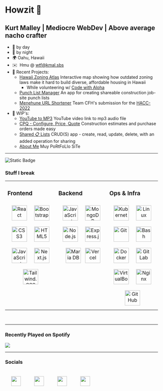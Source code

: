 <!-- ![](https://imgur.com/fYd2fqp.gif) -->

Howzit 👋  
==========================================
Kurt Malley | Mediocre WebDev | Above average nacho crafter
-----------------------------  
* :construction_worker: by day
* 🥷 by night
* 🌍 Oahu, Hawaii 
* ✉️  Hmu @ [wtf@kmal.sbs](mailto:wtf@kmal.sbs) 
* 🚀 Recent Projects:
  * [Hawaii Zoning Atlas](https://hawaiizoningatlas.com) Interactive map showing how outdated zoning laws make it hard to build diverse, affordable housing in Hawaii
      - While volunteering w/ [Code with Aloha](https://codewithaloha.org)
  * [Punch List Manager](https://github.com/kmal808/punch-list-manager) An app for creating shareable construction job-site punch lists
  * [Menehune URL Shortener](https://github.com/CodeWithAloha/HACC2022) Team CFH's submission for the [HACC-2022](https://hacc.hawaii.gov/)
* 🚧 WIP's:
  * [YouTube to MP3](https://yt2mp3.wtf.kim) YouTube video link to mp3 audio file
  * [CPQ - Configure, Price, Quote](https://github.com/kmal808/cpq) Construction estimates and purchase orders made easy 
  * [Shared 📋 Lists](https://github.com/kmal808/shared-lists) CRUD(S) app - create, read, update, delete, with an added operation for sharing
  * [About Me](https://kmal.ninja) Muy PoRtFoLIo SiTe 
------------------------------------
<div align="left">
 <img alt="Static Badge" src="https://img.shields.io/badge/A badge would look-nice here right-blue"
  
</div>

</br>

### Stuff I break 
<table><tr><td valign="top" width="33%">



### Frontend  
<div align="center">  
<img style="margin: 10px" src="https://cdn.icon-icons.com/icons2/2415/PNG/512/react_original_logo_icon_146374.png" alt="React" height="50" />  
<img style="margin: 10px" src="https://cdn.icon-icons.com/icons2/2415/PNG/512/bootstrap_plain_logo_icon_146619.png" alt="Bootstrap" height="50" />  
<img style="margin: 10px" src="https://cdn.icon-icons.com/icons2/2107/PNG/512/file_type_css_icon_130661.png" alt="CSS3" height="50" />  
<img style="margin: 10px" src="https://cdn.icon-icons.com/icons2/2107/PNG/512/file_type_html_icon_130541.png" alt="HTML5" height="50" />  
<img style="margin: 10px" src="https://cdn.icon-icons.com/icons2/2108/PNG/512/javascript_icon_130900.png" alt="JavaScript" height="50" />
<img style="margin: 10px" src="https://cdn.icon-icons.com/icons2/2148/PNG/512/nextjs_icon_132160.png" alt="Next.js" height="50" />
<img style="margin: 10px" src="https://cdn.icon-icons.com/icons2/2107/PNG/512/file_type_tailwind_icon_130128.png" alt="Tailwind.CSS" height="50" />  
<!-- <img style="margin: 10px" src="https://cdn.icon-icons.com/icons2/673/PNG/512/wordpress_icon-icons.com_60472.png" alt="WordPress" height="50" />      
<img style="margin: 10px" src="https://cdn.icon-icons.com/icons2/2429/PNG/512/figma_logo_icon_147289.png" alt="Figma" height="50" />  
<img style="margin: 10px" src="https://profilinator.rishav.dev/skills-assets/woocommerce.png" alt="WooCommerce" height="50" /> -->
</div>




</td><td valign="top" width="33%">



### Backend  
<div align="center">  
<img style="margin: 10px" src="https://cdn.icon-icons.com/icons2/2108/PNG/512/javascript_icon_130900.png" alt="JavaScript" height="50" />  
<img style="margin: 10px" src="https://cdn.icon-icons.com/icons2/3053/PNG/512/mongodb_compass_macos_bigsur_icon_189933.png" alt="MongoDB" height="50" />  
<img style="margin: 10px" src="https://cdn.icon-icons.com/icons2/2107/PNG/512/file_type_node_icon_130301.png" alt="Node.js" height="50" />  
<img style="margin: 10px" src="https://cdn.icon-icons.com/icons2/2415/PNG/512/express_original_logo_icon_146527.png" alt="Express.js" height="50" />  
<img style="margin: 10px" src="https://cdn.icon-icons.com/icons2/2107/PNG/512/file_type_mariadb_icon_130403.png" alt="Maria DB" height="50" />  
<!-- <img style="margin: 10px" src="https://profilinator.rishav.dev/skills-assets/influxdb.svg" alt="InfluxDB" height="50" /> -->
<img styel="margin: 10px" src="https://cdn.icon-icons.com/icons2/3375/PNG/512/vercel_brand_icon_211876.png" alt="Vercel" height="50" />
<!-- <img style="margin: 10px" src="https://cdn.icon-icons.com/icons2/2699/PNG/512/grafana_logo_icon_171048.png" alt="Grafana" height="50" /> -->
</div>

</td><td valign="top" width="33%">



### Ops & Infra  
<div align="center">  
<img style="margin: 10px" src="https://profilinator.rishav.dev/skills-assets/kubernetes-icon.svg" alt="Kubernetes" height="50" />  
<img style="margin: 10px" src="https://profilinator.rishav.dev/skills-assets/linux-original.svg" alt="Linux" height="50" />  
<img style="margin: 10px" src="https://profilinator.rishav.dev/skills-assets/git-scm-icon.svg" alt="Git" height="50" />  
<img style="margin: 10px" src="https://profilinator.rishav.dev/skills-assets/gnu_bash-icon.svg" alt="Bash" height="50" />  
<img style="margin: 10px" src="https://cdn.icon-icons.com/icons2/2415/PNG/512/docker_plain_logo_icon_146554.png" alt="Docker" height="50" />  
<img style="margin: 10px" src="https://cdn.icon-icons.com/icons2/2415/PNG/512/gitlab_original_logo_icon_146503.png" alt="GitLab" height="50" /> 
<img style="margin: 10px" src="https://cdn.icon-icons.com/icons2/3915/PNG/512/virtualbox_logo_icon_249263.png" alt="VirtualBox" height="50" />
<!-- <img style="margin: 10px" src="https://profilinator.rishav.dev/skills-assets/raspberrypi.png" alt="Raspberry Pi" height="50" /> -->
<img style="margin: 10px" src="https://cdn.icon-icons.com/icons2/2107/PNG/512/file_type_nginx_icon_130305.png" alt="Nginx" height="50" />
<img style="margin: 10px" src="https://cdn.icon-icons.com/icons2/1476/PNG/512/github_101792.png" alt="GitHub" height="50" />
</div>

</td></tr></table>  


<br/>   

----------------------------

### Recently Played on Spotify

<div align="left"><img src="https://spotify-github-profile.vercel.app/api/view?uid=3173lgtn7fxihzypnms3tlv3b2da&cover_image=true&theme=default&show_offline=false&background_color=423f73&interchange=false&bar_color=09ff00&bar_color_cover=false" /></div>  

---------------------------

### Socials  


<div align="left"> 
<a href="https://discord.com/users/k-mal#3567" target="_blank" rel="noreferrer"><img style="margin: 20px" src="https://raw.githubusercontent.com/danielcranney/readme-generator/main/public/icons/socials/discord.svg" width="32" height="32" /></a> 
<a href="https://www.github.com/kmal808" target="_blank" rel="noreferrer"><img style="margin: 20px" src="https://raw.githubusercontent.com/danielcranney/readme-generator/main/public/icons/socials/github-dark.svg" width="32" height="32" /></a> 
<a href="https://www.linkedin.com/in/kurtmalley" target="_blank" rel="noreferrer"><img style="margin: 20px" src="https://raw.githubusercontent.com/danielcranney/readme-generator/main/public/icons/socials/linkedin.svg" width="32" height="32" /></a> 
<a href="https://www.twitter.com/kmal808" target="_blank" rel="noreferrer"><img style="margin: 20px" src="https://raw.githubusercontent.com/danielcranney/readme-generator/main/public/icons/socials/twitter.svg" width="32" height="32" /></a>
</div>

<br/>  
  
